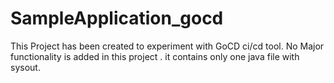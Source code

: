# SampleApplication_gocd

This Project has been created to experiment with GoCD ci/cd tool. No Major functionality is added in this project . it contains only one java file with sysout. 
